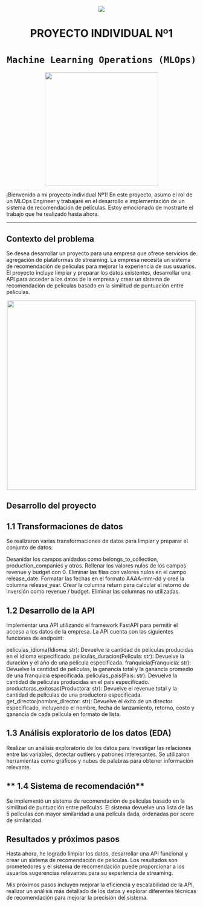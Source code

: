 <p align=center><img src=https://d31uz8lwfmyn8g.cloudfront.net/Assets/logo-henry-white-lg.png><p>

# <h1 align=center> **PROYECTO INDIVIDUAL Nº1** </h1>

# <h1 align=center>**`Machine Learning Operations (MLOps)`**</h1>

<p align="center">
<img src="https://user-images.githubusercontent.com/67664604/217914153-1eb00e25-ac08-4dfa-aaf8-53c09038f082.png"  height=300>
</p>

¡Bienvenido a mi proyecto individual Nº1! En este proyecto, asumo el rol de un MLOps Engineer y trabajaré en el desarrollo e implementación de un sistema de recomendación de películas. Estoy emocionado de mostrarte el trabajo que he realizado hasta ahora.

<hr>  

## **Contexto del problema**

Se desea desarrollar un proyecto para una empresa que ofrece servicios de agregación de plataformas de streaming. La empresa necesita un sistema de recomendación de películas para mejorar la experiencia de sus usuarios. El proyecto incluye limpiar y preparar los datos existentes, desarrollar una API para acceder a los datos de la empresa y crear un sistema de recomendación de películas basado en la similitud de puntuación entre películas.

<p align="center">
<img src="https://github.com/HX-PRomero/PI_ML_OPS/raw/main/src/DiagramaConceptualDelFlujoDeProcesos.png"  height=500>
</p>


## **Desarrollo del proyecto**

## **1.1 Transformaciones de datos**

Se realizaron varias transformaciones de datos para limpiar y preparar el conjunto de datos:

Desanidar los campos anidados como belongs_to_collection, production_companies y otros.
Rellenar los valores nulos de los campos revenue y budget con 0.
Eliminar las filas con valores nulos en el campo release_date.
Formatar las fechas en el formato AAAA-mm-dd y creé la columna release_year.
Crear la columna return para calcular el retorno de inversión como revenue / budget.
Eliminar las columnas no utilizadas.

## **1.2 Desarrollo de la API**

Implementar una API utilizando el framework FastAPI para permitir el acceso a los datos de la empresa. La API cuenta con las siguientes funciones de endpoint:

peliculas_idioma(Idioma: str): Devuelve la cantidad de películas producidas en el idioma especificado.
peliculas_duracion(Pelicula: str): Devuelve la duración y el año de una película especificada.
franquicia(Franquicia: str): Devuelve la cantidad de películas, la ganancia total y la ganancia promedio de una franquicia especificada.
peliculas_pais(Pais: str): Devuelve la cantidad de películas producidas en el país especificado.
productoras_exitosas(Productora: str): Devuelve el revenue total y la cantidad de películas de una productora especificada.
get_director(nombre_director: str): Devuelve el éxito de un director especificado, incluyendo el nombre, fecha de lanzamiento, retorno, costo y ganancia de cada película en formato de lista.

## **1.3 Análisis exploratorio de los datos (EDA)**

Realizar un análisis exploratorio de los datos para investigar las relaciones entre las variables, detectar outliers y patrones interesantes. Se utilizaron herramientas como gráficos y nubes de palabras para obtener información relevante.

## ** 1.4 Sistema de recomendación**

Se implementó un sistema de recomendación de películas basado en la similitud de puntuación entre películas. El sistema devuelve una lista de las 5 películas con mayor similaridad a una película dada, ordenadas por score de similaridad.

## **Resultados y próximos pasos**

Hasta ahora, he logrado limpiar los datos, desarrollar una API funcional y crear un sistema de recomendación de películas. Los resultados son prometedores y el sistema de recomendación puede proporcionar a los usuarios sugerencias relevantes para su experiencia de streaming.

Mis próximos pasos incluyen mejorar la eficiencia y escalabilidad de la API, realizar un análisis más detallado de los datos y explorar diferentes técnicas de recomendación para mejorar la precisión del sistema.

